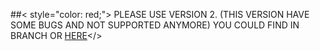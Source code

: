 ##< style="color: red;"> PLEASE USE VERSION 2. (THIS VERSION HAVE SOME BUGS AND NOT SUPPORTED ANYMORE) YOU COULD FIND IN BRANCH OR <a href="https://github.com/stefancoding7/portfolio/tree/version-2">HERE</a></>
<br>



